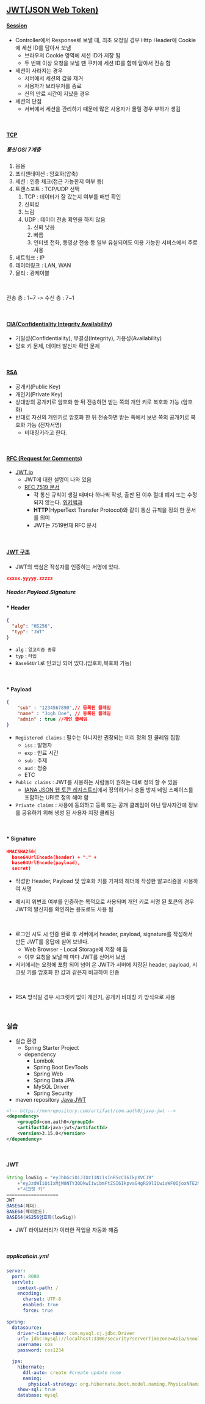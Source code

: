 ## [JWT(JSON Web Token)](https://jwt.io/)

#### [Session](https://www.youtube.com/watch?v=cv6syIv-8eo&list=PL93mKxaRDidERCyMaobSLkvSPzYtIk0Ah&index=12)

- Controller에서 Response로 보낼 때, 최초 요청일 경우 Http Header에 Cookie에 세션 ID를 담아서 보냄
  - 브라우저 Cookie 영역에 세션 ID가 저장 됨
  - 두 번째 이상 요청을 보낼 땐 쿠키에 세션 ID를 함께 담아서 전송 함
- 세션이 사라지는 경우
  - 서버에서 세션의 값을 제거
  - 사용자가 브라우저를 종료
  - 션의 만료 시간이 지났을 경우
- 세션의 단점
  - 서버에서 세션을 관리하기 때문에 많은 사용자가 몰릴 경우 부하가 생김

<br/>

#### [TCP](https://www.youtube.com/watch?v=0PCxZ_mIaAo&list=PL93mKxaRDidERCyMaobSLkvSPzYtIk0Ah&index=13)

##### 통신 OSI 7계층

1. 응용
2. 프리젠테이션 : 암호화(압축)
3. 세션 : 인증 체크(접근 가능한지 여부 등)
4. 트랜스포트 : TCP/UDP 선택
   1.  TCP : 데이터가 잘 갔는지 여부를 매번 확인
      1. 신뢰성
      2. 느림
   2. UDP : 데이터 전송 확인을 하지 않음
      1. 신뢰 낮음
      2. 빠름
      3. 인터넷 전화, 동영상 전송 등 일부 유실되어도 이용 가능한 서비스에서 주로 사용
5. 네트워크 : IP
6. 데이터링크 : LAN, WAN
7. 물리 : 광케이블

<br/>

전송 층 : 1~7 -> 수신 층 : 7~1

<br/>

#### [CIA(Confidentiality Integrity Availability)](https://www.youtube.com/watch?v=d9huoyT_Z5g&list=PL93mKxaRDidERCyMaobSLkvSPzYtIk0Ah&index=14)

- 기밀성(Confidentiality), 무결성(Integrity), 가용성(Availability)
- 암호 키 문제, 데이터 발신자 확인 문제

<br/>

#### [RSA](https://www.youtube.com/watch?v=edyjcg7_Lyc&list=PL93mKxaRDidERCyMaobSLkvSPzYtIk0Ah&index=15)

- 공개키(Public Key)
- 개인키(Private Key)
- 상대방의 공개키로 암호화 한 뒤 전송하면 받는 쪽의 개인 키로 복호화 가능 (암호화)
- 반대로 자신의 개인키로 암호화 한 뒤 전송하면 받는 쪽에서 보낸 쪽의 공개키로 복호화 가능 (전자서명)
  - 비대칭키라고 한다.

<br/>

#### [RFC (Request for Comments)](https://www.youtube.com/watch?v=PnqpOgNS40I&list=PL93mKxaRDidERCyMaobSLkvSPzYtIk0Ah&index=16)

- [JWT.io](https://jwt.io/)
  - JWT에 대한 설명이 나와 있음
  - [RFC 7519 문서](https://datatracker.ietf.org/doc/html/rfc7519)
    - 각 통신 규칙이 생길 때마다 하나씩 작성, 출판 된 이후 절대 폐지 또는 수정 되지 않는다. [위키백과](https://ko.wikipedia.org/wiki/RFC)
    - **HTTP**(HyperText Transfer Protocol)와 같이 통신 규칙을 정의 한 문서를 의미
    - JWT는 7519번재 RFC 문서

<br/>

#### [JWT 구조](https://www.youtube.com/watch?v=JY6qEnGRXic&list=PL93mKxaRDidERCyMaobSLkvSPzYtIk0Ah&index=17)

- JWT의 핵심은 작성자를 인증하는 서명에 있다.

```json
xxxxx.yyyyy.zzzzz
```

##### Header.Payload.Signature

#### * Header

```json
{
  "alg": "HS256",
  "typ": "JWT"
}
```

- `alg` : `알고리즘 종류`
- `typ` : `타입`
- `Base64Url`로 인코딩 되어 있다.(암호화,복호화 가능)

<br/>

#### * Payload

``` json
{
    "sub" : "1234567890",// 등록된 클레임
    "name" : "Jogh Doe", // 등록된 클레임
    "admin" : true //개인 클레임
}
```

- `Registered claims` : 필수는 아니지만 권장되는 미리 정의 된 클레임 집합
  - `iss` : 발행자
  - `exp` : 만료 시간
  - `sub` : 주제
  - `aud` : 청중
  - ETC
- `Public claims` : JWT를 사용하는 사람들이 원하는 대로 정의 할 수 있음
  - [IANA JSON 웹 토큰 레지스트리](https://www.iana.org/assignments/jwt/jwt.xhtml)에서 정의하거나 충돌 방지 네임 스페이스를 포함하는 URI로 정의 해야 함
- `Private claims` : 사용에 동의하고 등록 또는 공개 클레임이 아닌 당사자간에 정보를 공유하기 위해 생성 된 사용자 지정 클레임

<br/>

#### * Signature

```json
HMACSHA256(
  base64UrlEncode(header) + "." +
  base64UrlEncode(payload),
  secret)
```

- 작성한 Header, Payload 및 암호화 키를 가져와 헤더에 작성한 알고리즘을 사용하여 서명 

- 메시지 위변조 여부를 인증하는 목적으로 사용되며 개인 키로 서명 된 토큰의 경우 JWT의 발신자를 확인하는 용도로도 사용 됨

<br/>

- 로그인 시도 시 인증 완료 후 서버에서 header, payload, signature를 작성해서 만든 JWT를 응답에 싣어 보낸다.
  - Web Browser - Local Storage에 저장 해 둠
  - 이후 요청을 보낼 때 마다 JWT를 싣어서 보냄
- 서버에서는 요청에 포함 되어 넘어 온 JWT가 서버에 저장된 header, payload, 시크릿 키를 암호화 한 값과 같은지 비교하여 인증

<br/>

- RSA 방식일 경우 시크릿키 없이 개인키, 공개키 비대칭 키 방식으로 사용

<br/>

### 실습

- 실습 환경
  - Spring Starter Project
  - dependency
    - Lombok
    - Spring Boot DevTools
    - Spring Web
    - Spring Data JPA
    - MySQL Driver
    - Spring Security
- maven repository [Java JWT](https://mvnrepository.com/artifact/com.auth0/java-jwt)

```xml
<!-- https://mvnrepository.com/artifact/com.auth0/java-jwt -->
<dependency>
    <groupId>com.auth0</groupId>
    <artifactId>java-jwt</artifactId>
    <version>3.15.0</version>
</dependency>
```

<br/>

#### JWT

```java
String lowSig = "eyJhbGciOiJIUzI1NiIsInR5cCI6IkpXVCJ9"
	+"eyJzdWIiOiIxMjM0NTY3ODkwIiwibmFtZSI6IkpvaG4gRG9lIiwiaWF0IjoxNTE2MjM5MDIyfQ"
    +"시크릿 키"
===================
JWT
BASE64(헤더).
BASE64(페이로드).
BASE64(HS256암호화(lowSig))
```

- JWT 라이브러리가 이러한 작업을 자동화 해줌

<br/>

##### applicatioin.yml

```yaml
server:
  port: 8080
  servlet:
    context-path: /
    encoding:
      charset: UTF-8
      enabled: true
      force: true
      
spring:
  datasource:
    driver-class-name: com.mysql.cj.jdbc.Driver
    url: jdbc:mysql://localhost:3306/security?serverTimezone=Asia/Seoul
    username: cos
    password: cos1234

  jpa:
    hibernate:
      ddl-auto: create #create update none
      naming:
        physical-strategy: org.hibernate.boot.model.naming.PhysicalNamingStrategyStandardImpl
    show-sql: true
    database: mysql
```

